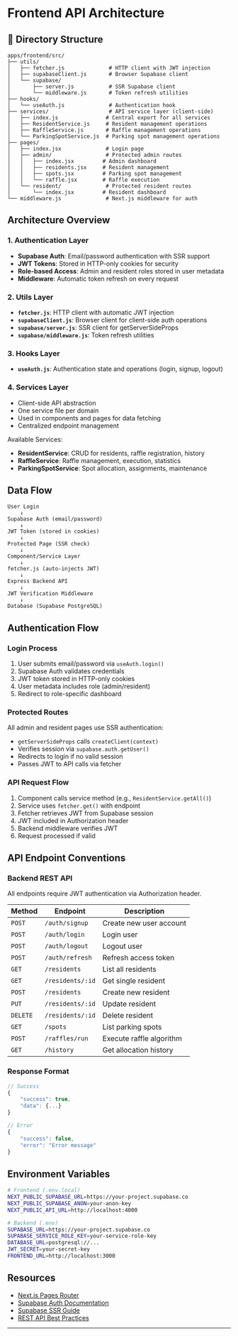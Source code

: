 # Frontend API Architecture

## 📁 Directory Structure

```
apps/frontend/src/
├── utils/
│   ├── fetcher.js              # HTTP client with JWT injection
│   ├── supabaseClient.js       # Browser Supabase client
│   └── supabase/
│       ├── server.js           # SSR Supabase client
│       └── middleware.js       # Token refresh utilities
├── hooks/
│   └── useAuth.js              # Authentication hook
├── services/                   # API service layer (client-side)
│   ├── index.js               # Central export for all services
│   ├── ResidentService.js     # Resident management operations
│   ├── RaffleService.js       # Raffle management operations
│   └── ParkingSpotService.js  # Parking spot management operations
├── pages/
│   ├── index.jsx              # Login page
│   ├── admin/                 # Protected admin routes
│   │   ├── index.jsx         # Admin dashboard
│   │   ├── residents.jsx     # Resident management
│   │   ├── spots.jsx         # Parking spot management
│   │   └── raffle.jsx        # Raffle execution
│   └── resident/              # Protected resident routes
│       └── index.jsx         # Resident dashboard
└── middleware.js              # Next.js middleware for auth
```

## Architecture Overview

### 1. Authentication Layer

- **Supabase Auth**: Email/password authentication with SSR support
- **JWT Tokens**: Stored in HTTP-only cookies for security
- **Role-based Access**: Admin and resident roles stored in user metadata
- **Middleware**: Automatic token refresh on every request

### 2. Utils Layer

- **`fetcher.js`**: HTTP client with automatic JWT injection
- **`supabaseClient.js`**: Browser client for client-side auth operations
- **`supabase/server.js`**: SSR client for getServerSideProps
- **`supabase/middleware.js`**: Token refresh utilities

### 3. Hooks Layer

- **`useAuth.js`**: Authentication state and operations (login, signup, logout)

### 4. Services Layer

- Client-side API abstraction
- One service file per domain
- Used in components and pages for data fetching
- Centralized endpoint management

Available Services:

- **ResidentService**: CRUD for residents, raffle registration, history
- **RaffleService**: Raffle management, execution, statistics
- **ParkingSpotService**: Spot allocation, assignments, maintenance

## Data Flow

```
User Login
    ↓
Supabase Auth (email/password)
    ↓
JWT Token (stored in cookies)
    ↓
Protected Page (SSR check)
    ↓
Component/Service Layer
    ↓
fetcher.js (auto-injects JWT)
    ↓
Express Backend API
    ↓
JWT Verification Middleware
    ↓
Database (Supabase PostgreSQL)
```

## Authentication Flow

### Login Process

1. User submits email/password via `useAuth.login()`
2. Supabase Auth validates credentials
3. JWT token stored in HTTP-only cookies
4. User metadata includes role (admin/resident)
5. Redirect to role-specific dashboard

### Protected Routes

All admin and resident pages use SSR authentication:

- `getServerSideProps` calls `createClient(context)`
- Verifies session via `supabase.auth.getUser()`
- Redirects to login if no valid session
- Passes JWT to API calls via fetcher

### API Request Flow

1. Component calls service method (e.g., `ResidentService.getAll()`)
2. Service uses `fetcher.get()` with endpoint
3. Fetcher retrieves JWT from Supabase session
4. JWT included in Authorization header
5. Backend middleware verifies JWT
6. Request processed if valid

## API Endpoint Conventions

### Backend REST API

All endpoints require JWT authentication via Authorization header.

| Method   | Endpoint         | Description              |
| -------- | ---------------- | ------------------------ |
| `POST`   | `/auth/signup`   | Create new user account  |
| `POST`   | `/auth/login`    | Login user               |
| `POST`   | `/auth/logout`   | Logout user              |
| `POST`   | `/auth/refresh`  | Refresh access token     |
| `GET`    | `/residents`     | List all residents       |
| `GET`    | `/residents/:id` | Get single resident      |
| `POST`   | `/residents`     | Create new resident      |
| `PUT`    | `/residents/:id` | Update resident          |
| `DELETE` | `/residents/:id` | Delete resident          |
| `GET`    | `/spots`         | List parking spots       |
| `POST`   | `/raffles/run`   | Execute raffle algorithm |
| `GET`    | `/history`       | Get allocation history   |

### Response Format

```javascript
// Success
{
    "success": true,
    "data": {...}
}

// Error
{
    "success": false,
    "error": "Error message"
}
```

## Environment Variables

```bash
# Frontend (.env.local)
NEXT_PUBLIC_SUPABASE_URL=https://your-project.supabase.co
NEXT_PUBLIC_SUPABASE_ANON=your-anon-key
NEXT_PUBLIC_API_URL=http://localhost:4000

# Backend (.env)
SUPABASE_URL=https://your-project.supabase.co
SUPABASE_SERVICE_ROLE_KEY=your-service-role-key
DATABASE_URL=postgresql://...
JWT_SECRET=your-secret-key
FRONTEND_URL=http://localhost:3000
```

## Resources

- [Next.js Pages Router](https://nextjs.org/docs/pages)
- [Supabase Auth Documentation](https://supabase.com/docs/guides/auth)
- [Supabase SSR Guide](https://supabase.com/docs/guides/auth/server-side)
- [REST API Best Practices](https://restfulapi.net/)

---
